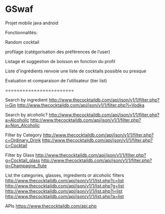 # GSwaf
Projet mobile java android




Fonctionnalités:

Random cocktail

profilage (catégorisation des préférences de l’user)

Listage et suggestion de boisson en fonction du profil

Liste d'ingrédients renvoie une liste de cocktails possible ou presque

Evaluation et comparaison de l’utilisateur (tier list)



========================

Search by ingredient
http://www.thecocktaildb.com/api/json/v1/1/filter.php?i=Gin
http://www.thecocktaildb.com/api/json/v1/1/filter.php?i=Vodka

Search by alcoholic?
http://www.thecocktaildb.com/api/json/v1/1/filter.php?a=Alcoholic
http://www.thecocktaildb.com/api/json/v1/1/filter.php?a=Non_Alcoholic

Filter by Category
http://www.thecocktaildb.com/api/json/v1/1/filter.php?c=Ordinary_Drink
http://www.thecocktaildb.com/api/json/v1/1/filter.php?c=Cocktail

Filter by Glass
http://www.thecocktaildb.com/api/json/v1/1/filter.php?g=Cocktail_glass
http://www.thecocktaildb.com/api/json/v1/1/filter.php?g=Champagne_flute

List the categories, glasses, ingredients or alcoholic filters
http://www.thecocktaildb.com/api/json/v1/1/list.php?c=list
http://www.thecocktaildb.com/api/json/v1/1/list.php?g=list
http://www.thecocktaildb.com/api/json/v1/1/list.php?i=list
http://www.thecocktaildb.com/api/json/v1/1/list.php?a=list



APIs
https://www.thecocktaildb.com/api.php





